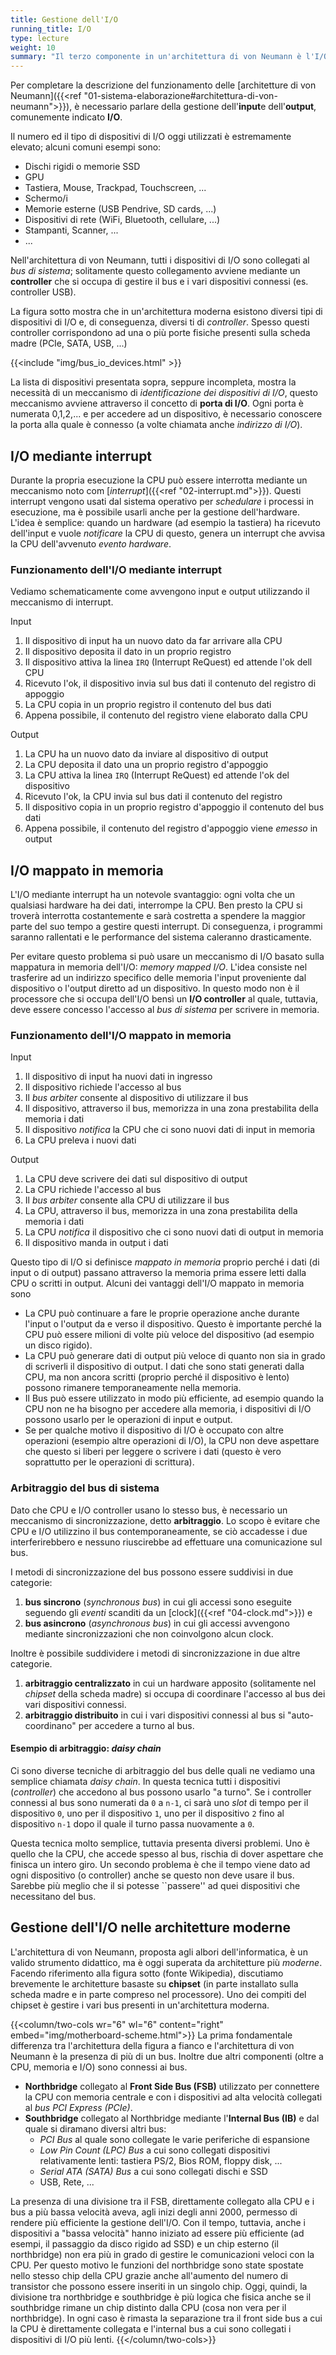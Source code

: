```yaml
---
title: Gestione dell'I/O
running_title: I/O
type: lecture
weight: 10
summary: "Il terzo componente in un'architettura di von Neumann è l'I/O (input output). Questa lezione mostra come avviene la comunicazione tra processore e dispositivi di I/O."
---
```


Per completare la descrizione del funzionamento delle [architetture di von Neumann]({{<ref "01-sistema-elaborazione#architettura-di-von-neumann">}}),
è necessario parlare della gestione dell'**input**e dell'**output**, comunemente indicato **I/O**.

Il numero ed il tipo di dispositivi di I/O oggi utilizzati è estremamente elevato; alcuni comuni esempi sono:

* Dischi rigidi o memorie SSD
* GPU
* Tastiera, Mouse, Trackpad, Touchscreen, ...
* Schermo/i
* Memorie esterne (USB Pendrive, SD cards, ...)
* Dispositivi di rete (WiFi, Bluetooth, cellulare, ...)
* Stampanti, Scanner, ...
* ...

Nell'architettura di von Neumann, tutti i dispositivi di I/O sono collegati al *bus di sistema*; solitamente questo collegamento avviene mediante un **controller** che si occupa di gestire il bus e i vari dispositivi connessi (es. controller USB).

La figura sotto mostra che in un'architettura moderna esistono diversi
tipi di dispositivi di I/O e, di conseguenza, diversi ti di *controller*.
Spesso questi controller corrispondono ad una o più porte fisiche presenti
sulla scheda madre (PCIe, SATA, USB, ...)

{{<include "img/bus_io_devices.html" >}}

La lista di dispositivi presentata sopra, seppure incompleta, mostra
la necessità di un meccanismo di *identificazione dei dispositivi di
I/O*, questo meccanismo avviene attraverso il concetto di **porta di
I/O**.  Ogni porta è numerata 0,1,2,... e per accedere ad un
dispositivo, è necessario conoscere la porta alla quale è connesso
(a volte chiamata anche *indirizzo di I/O*).

## I/O mediante interrupt
Durante la propria esecuzione la CPU può essere interrotta mediante un meccanismo noto com [*interrupt*]({{<ref "02-interrupt.md">}}). Questi interrupt vengono usati dal sistema operativo per *schedulare* i processi in esecuzione, ma è possibile usarli anche per la gestione dell'hardware. L'idea è semplice: quando un hardware (ad esempio la tastiera) ha ricevuto dell'input e vuole *notificare* la CPU di questo, genera un interrupt che avvisa la CPU dell'avvenuto *evento hardware*.

### Funzionamento dell'I/O mediante interrupt
Vediamo schematicamente come avvengono input e output utilizzando il meccanismo di
interrupt.

Input
1. Il dispositivo di input ha un nuovo dato da far arrivare alla CPU
2. Il dispositivo deposita il dato in un proprio registro
3. Il dispositivo attiva la linea ``IRQ`` (Interrupt ReQuest) ed attende l'ok dell CPU
4. Ricevuto l'ok, il dispositivo invia sul bus dati il contenuto del registro di appoggio
5. La CPU copia in un proprio registro il contenuto del bus dati
6. Appena possibile, il contenuto del registro viene elaborato dalla CPU

Output
1. La CPU ha un nuovo dato da inviare al dispositivo di output
2. La CPU deposita il dato una un proprio registro d'appoggio
3. La CPU attiva la linea ``IRQ`` (Interrupt ReQuest) ed attende l'ok del dispositivo
4. Ricevuto l'ok, la CPU invia sul bus dati il contenuto del registro
5. Il dispositivo copia in un proprio registro d'appoggio il contenuto del bus dati
6. Appena possibile, il contenuto del registro d'appoggio viene *emesso* in output


## I/O mappato in memoria
L'I/O mediante interrupt ha un notevole svantaggio: ogni volta che un qualsiasi hardware ha dei dati, interrompe la CPU. Ben presto la CPU si troverà interrotta costantemente e sarà costretta a spendere la maggior parte del suo tempo a gestire questi interrupt. Di conseguenza, i programmi saranno rallentati e le performance del sistema caleranno drasticamente.

Per evitare questo problema si può usare un meccanismo di I/O basato sulla mappatura in memoria dell'I/O: *memory mapped I/O*. L'idea consiste nel trasferire ad un indirizzo specifico delle memoria l'input proveniente dal dispositivo o l'output diretto ad un dispositivo. In questo modo non è il processore che si occupa dell'I/O bensì un **I/O controller** al quale, tuttavia, deve essere concesso l'accesso al *bus di sistema* per scrivere in memoria.

### Funzionamento dell'I/O mappato in memoria

Input
1. Il dispositivo di input ha nuovi dati in ingresso
2. Il dispositivo richiede l'accesso al bus
3. Il *bus arbiter* consente al dispositivo di utilizzare il bus
4. Il dispositivo, attraverso il bus, memorizza in una zona prestabilita della memoria i dati
5. Il dispositivo *notifica* la CPU che ci sono nuovi dati di input in memoria
6. La CPU preleva i nuovi dati

Output
1. La CPU deve scrivere dei dati sul dispositivo di output
2. La CPU richiede l'accesso al bus
3. Il *bus arbiter* consente alla CPU di utilizzare il bus
4. La CPU, attraverso il bus, memorizza in una zona prestabilita della memoria i dati
5. La CPU *notifica* il dispositivo che ci sono nuovi dati di output in memoria
6. Il dispositivo manda in output i dati

Questo tipo di I/O si definisce *mappato in memoria* proprio perché i dati (di input o
di output) passano attraverso la memoria prima essere letti dalla CPU o scritti in output.
Alcuni dei vantaggi dell'I/O mappato in memoria sono
* La CPU può continuare a fare le proprie operazione anche durante l'input o l'output da e
verso il dispositivo. Questo è importante perché la CPU può essere milioni di volte più
veloce del dispositivo (ad esempio un disco rigido).
* La CPU può generare dati di output più veloce di quanto non sia in grado di scriverli il
dispositivo di output. I dati che sono stati generati dalla CPU, ma non ancora scritti
(proprio perché il dispositivo è lento) possono rimanere temporaneamente nella memoria.
* Il Bus può essere utilizzato in modo più efficiente, ad esempio quando la CPU non ne
ha bisogno per accedere alla memoria, i dispositivi di I/O possono usarlo per le operazioni
di input e output.
* Se per qualche motivo il dispositivo di I/O è occupato con altre operazioni (esempio
altre operazioni di I/O), la CPU non deve aspettare che questo si liberi per leggere
o scrivere i dati (questo è vero soprattutto per le operazioni di scrittura).

### Arbitraggio del bus di sistema
Dato che CPU e I/O controller usano lo stesso bus, è necessario un meccanismo di sincronizzazione, detto **arbitraggio**. Lo scopo è evitare che CPU e I/O utilizzino il bus contemporaneamente, se ciò accadesse i due interferirebbero e nessuno riuscirebbe ad effettuare una comunicazione sul bus.

I metodi di sincronizzazione del bus possono essere suddivisi in due categorie:

1. **bus sincrono** (*synchronous bus*) in cui gli accessi sono eseguite seguendo gli *eventi* scanditi da un [clock]({{<ref "04-clock.md">}}) e
2. **bus asincrono** (*asynchronous bus*) in cui gli accessi avvengono mediante sincronizzazioni che non coinvolgono alcun clock.

Inoltre è possibile suddividere i metodi di sincronizzazione in due altre categorie.

1. **arbitraggio centralizzato** in cui un hardware apposito (solitamente nel *chipset* della scheda madre) si occupa di coordinare l'accesso al bus dei vari dispositivi connessi.
2. **arbitraggio distribuito** in cui i vari dispositivi connessi al bus si "auto-coordinano" per accedere a turno al bus.

#### Esempio di arbitraggio: *daisy chain*
Ci sono diverse tecniche di arbitraggio del bus delle quali ne vediamo una semplice chiamata *daisy chain*. In questa tecnica tutti i dispositivi (*controller*) che accedono al bus possono usarlo "a turno". Se i controller connessi al bus sono numerati da ``0`` a ``n-1``, ci sarà uno *slot* di tempo per il dispositivo ``0``, uno per il dispositivo ``1``, uno per il dispositivo ``2``  fino al dispositivo ``n-1`` dopo il quale il turno passa nuovamente a ``0``.

Questa tecnica molto semplice, tuttavia presenta diversi problemi. Uno è quello che la CPU, che accede spesso al bus, rischia di dover aspettare che finisca un intero giro. Un secondo problema è che il tempo viene dato ad ogni dispositivo (o controller) anche se questo non deve usare il bus. Sarebbe più meglio che il si potesse ``passere'' ad quei dispositivi che necessitano del bus.

## Gestione dell'I/O nelle architetture moderne
L'architettura di von Neumann, proposta agli albori dell'informatica, è un valido strumento didattico, ma è oggi superata da architetture più *moderne*. Facendo riferimento alla figura sotto (fonte Wikipedia), discutiamo brevemente le architetture basaste su **chipset** (in parte installato sulla scheda madre e in parte compreso nel processore). Uno dei compiti del chipset è gestire i vari bus presenti in un'architettura moderna.

{{<column/two-cols wr="6" wl="6" content="right" embed="img/motherboard-scheme.html">}}
La prima fondamentale differenza tra l'architettura della figura a fianco e
l'architettura di von Neumann è la presenza di più di un bus. Inoltre due altri componenti
(oltre a CPU, memoria e I/O) sono connessi ai bus.
* **Northbridge** collegato al **Front Side Bus (FSB)** utilizzato per connettere
la CPU con memoria centrale e con i dispositivi ad alta velocità collegati al *bus
PCI Express (PCIe)*.
* **Southbridge** collegato al Northbridge mediante l'**Internal Bus (IB)** e dal quale
si diramano diversi altri bus:
    * *PCI Bus* al quale sono collegate le varie periferiche di espansione
    * *Low Pin Count (LPC) Bus* a cui sono collegati dispositivi relativamente lenti:
    tastiera PS/2, Bios ROM, floppy disk, ...
    * *Serial ATA (SATA) Bus* a cui sono collegati dischi e SSD
    * USB, Rete, ...

La presenza di una divisione tra il FSB, direttamente collegato alla CPU e i bus a più bassa velocità aveva, agli inizi degli anni 2000, permesso di rendere più efficiente la gestione dell'I/O. Con il tempo, tuttavia, anche i dispositivi a "bassa velocità" hanno iniziato ad essere più efficiente (ad esempi, il passaggio da disco rigido ad SSD) e un chip esterno (il northbridge) non era più in grado di gestire le comunicazioni veloci con la CPU. Per questo motivo le funzioni
del northbridge sono state spostate nello stesso chip della CPU grazie anche all'aumento del
numero di transistor che possono essere inseriti in un singolo chip. Oggi, quindi, la divisione
tra northbridge e southbridge è più logica che fisica anche se il southbridge rimane un chip
distinto dalla CPU (cosa non vera per il northbridge). In ogni caso è rimasta la separazione
tra il front side bus a cui la CPU è direttamente collegata e l'internal bus a cui sono
collegati i dispositivi di I/O più lenti.
{{</column/two-cols>}}